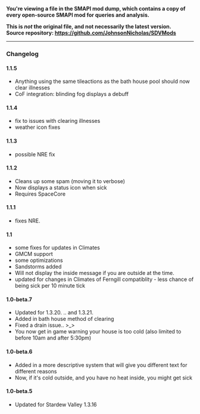 **You're viewing a file in the SMAPI mod dump, which contains a copy of every open-source SMAPI mod
for queries and analysis.**

**This is _not_ the original file, and not necessarily the latest version.**  
**Source repository: https://github.com/JohnsonNicholas/SDVMods**

----

### Changelog

#### 1.1.5
  - Anything using the same tileactions as the bath house pool should now clear illnesses
  - CoF integration: blinding fog displays a debuff

#### 1.1.4
  - fix to issues with clearing illnesses
  - weather icon fixes

#### 1.1.3
  - possible NRE fix

#### 1.1.2
  - Cleans up some spam (moving it to verbose)
  - Now displays a status icon when sick
  - Requires SpaceCore

#### 1.1.1
  - fixes NRE.

#### 1.1
   - some fixes for updates in Climates
   - GMCM support
   - some optimizations
   - Sandstorms added
   - Will not display the inside message if you are outside at the time.
   - updated for changes in Climates of Ferngill compatiblity
    - less chance of being sick per 10 minute tick
 
#### 1.0-beta.7
  - Updated for 1.3.20. .. and 1.3.21. 
  - Added in bath house method of clearing
  - Fixed a drain issue.. >_>
  - You now get in game warning your house is too cold (also limited to before 10am and after 5:30pm)

#### 1.0-beta.6
  - Added in a more descriptive system that will give you different text for different reasons
  - Now, if it's cold outside, and you have no heat inside, you might get sick

#### 1.0-beta.5

   - Updated for Stardew Valley 1.3.16